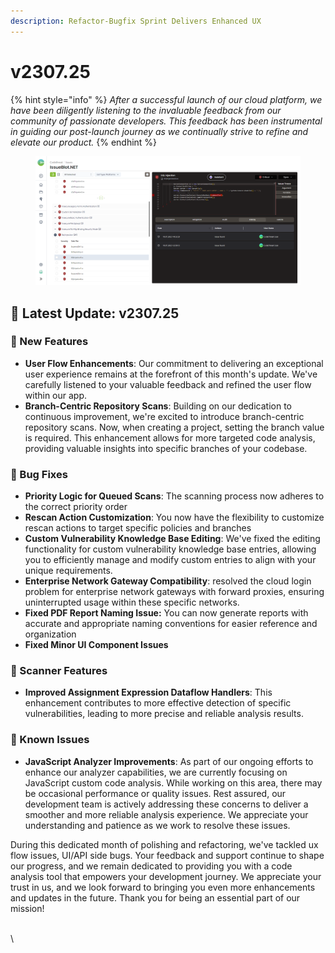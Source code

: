 ```yaml
---
description: Refactor-Bugfix Sprint Delivers Enhanced UX
---
```


# v2307.25

{% hint style="info" %}
_After a successful launch of our cloud platform, we have been diligently listening to the invaluable feedback from our community of passionate developers. This feedback has been instrumental in guiding our post-launch journey as we continually strive to refine and elevate our product._
{% endhint %}

<div align="center" data-full-width="false">

<figure><img src="../.gitbook/assets/image (19).png" alt=""><figcaption></figcaption></figure>

</div>

## 🌟 Latest Update: v2307.25

### 🚀 New Features

* **User Flow Enhancements**: Our commitment to delivering an exceptional user experience remains at the forefront of this month's update. We've carefully listened to your valuable feedback and refined the user flow within our app.&#x20;
* **Branch-Centric Repository Scans**: Building on our dedication to continuous improvement, we're excited to introduce branch-centric repository scans. Now, when creating a project, setting the branch value is required. This enhancement allows for more targeted code analysis, providing valuable insights into specific branches of your codebase.

### 🐛 Bug Fixes

* **Priority Logic for Queued Scans**: The scanning process now adheres to the correct priority order
* **Rescan Action Customization**: You now have the flexibility to customize rescan actions to target specific policies and branches
* **Custom Vulnerability Knowledge Base Editing**: We've fixed the editing functionality for custom vulnerability knowledge base entries, allowing you to efficiently manage and modify custom entries to align with your unique requirements.
* **Enterprise Network Gateway Compatibility**: resolved the cloud login problem for enterprise network gateways with forward proxies, ensuring uninterrupted usage within these specific networks.
* **Fixed PDF Report Naming Issue:** You can now generate reports with accurate and appropriate naming conventions for easier reference and organization
* **Fixed Minor UI Component Issues**

### **🚀 Scanner Features**

* **Improved Assignment Expression Dataflow Handlers**: This enhancement contributes to more effective detection of specific vulnerabilities, leading to more precise and reliable analysis results.

### 🚨 Known Issues

* **JavaScript Analyzer Improvements**: As part of our ongoing efforts to enhance our analyzer capabilities, we are currently focusing on JavaScript custom code analysis. While working on this area, there may be occasional performance or quality issues. Rest assured, our development team is actively addressing these concerns to deliver a smoother and more reliable analysis experience. We appreciate your understanding and patience as we work to resolve these issues.

During this dedicated month of polishing and refactoring, we've tackled ux flow issues, UI/API side bugs. Your feedback and support continue to shape our progress, and we remain dedicated to providing you with a code analysis tool that empowers your development journey. We appreciate your trust in us, and we look forward to bringing you even more enhancements and updates in the future. Thank you for being an essential part of our mission!

\
\


&#x20;
